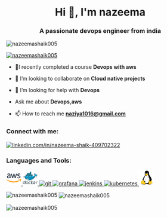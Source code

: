 <h1 align="center">Hi 👋, I'm nazeema</h1>
<h3 align="center">A passionate devops engineer from india</h3>

<p align="left"> <img src="https://komarev.com/ghpvc/?username=nazeemashaik005&label=Profile%20views&color=0e75b6&style=flat" alt="nazeemashaik005" /> </p>

<p align="left"> <a href="https://github.com/ryo-ma/github-profile-trophy"><img src="https://github-profile-trophy.vercel.app/?username=nazeemashaik005" alt="nazeemashaik005" /></a> </p>

- 💬I recently completed a course **Devops with aws**

- 👯 I’m looking to collaborate on **Cloud native projects**

- 🤝 I’m looking for help with **Devops**

- Ask me about **Devops,aws**

- 📫 How to reach me **naziya1016@gmail.com**

<h3 align="left">Connect with me:</h3>
<p align="left">
<a href="https://linkedin.com/in/linkedin.com/in/nazeema-shaik-409702322" target="blank"><img align="center" src="https://raw.githubusercontent.com/rahuldkjain/github-profile-readme-generator/master/src/images/icons/Social/linked-in-alt.svg" alt="linkedin.com/in/nazeema-shaik-409702322" height="30" width="40" /></a>
</p>

<h3 align="left">Languages and Tools:</h3>
<p align="left"> <a href="https://aws.amazon.com" target="_blank" rel="noreferrer"> <img src="https://raw.githubusercontent.com/devicons/devicon/master/icons/amazonwebservices/amazonwebservices-original-wordmark.svg" alt="aws" width="40" height="40"/> </a> <a href="https://www.docker.com/" target="_blank" rel="noreferrer"> <img src="https://raw.githubusercontent.com/devicons/devicon/master/icons/docker/docker-original-wordmark.svg" alt="docker" width="40" height="40"/> </a> <a href="https://git-scm.com/" target="_blank" rel="noreferrer"> <img src="https://www.vectorlogo.zone/logos/git-scm/git-scm-icon.svg" alt="git" width="40" height="40"/> </a> <a href="https://grafana.com" target="_blank" rel="noreferrer"> <img src="https://www.vectorlogo.zone/logos/grafana/grafana-icon.svg" alt="grafana" width="40" height="40"/> </a> <a href="https://www.jenkins.io" target="_blank" rel="noreferrer"> <img src="https://www.vectorlogo.zone/logos/jenkins/jenkins-icon.svg" alt="jenkins" width="40" height="40"/> </a> <a href="https://kubernetes.io" target="_blank" rel="noreferrer"> <img src="https://www.vectorlogo.zone/logos/kubernetes/kubernetes-icon.svg" alt="kubernetes" width="40" height="40"/> </a> <a href="https://www.linux.org/" target="_blank" rel="noreferrer"> <img src="https://raw.githubusercontent.com/devicons/devicon/master/icons/linux/linux-original.svg" alt="linux" width="40" height="40"/> </a> </p>

<p><img align="left" src="https://github-readme-stats.vercel.app/api/top-langs?username=nazeemashaik005&show_icons=true&locale=en&layout=compact" alt="nazeemashaik005" /></p>

<p>&nbsp;<img align="center" src="https://github-readme-stats.vercel.app/api?username=nazeemashaik005&show_icons=true&locale=en" alt="nazeemashaik005" /></p>

<p><img align="center" src="https://github-readme-streak-stats.herokuapp.com/?user=nazeemashaik005&" alt="nazeemashaik005" /></p>
